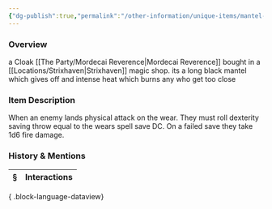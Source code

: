 ```yaml
---
{"dg-publish":true,"permalink":"/other-information/unique-items/mantel-of-flames/","tags":["morditem"],"updated":"2025-06-14T13:54:08.922+01:00"}
---
```


### Overview
a Cloak [[The Party/Mordecai Reverence\|Mordecai Reverence]] bought in a [[Locations/Strixhaven\|Strixhaven]] magic shop. its a long black mantel which gives off and intense heat which burns any who get too close

### Item Description
When an enemy lands physical attack on the wear. They must roll dexterity saving throw equal to the wears spell save DC. On a failed save they take 1d6 fire damage. 

### History & Mentions
| § | Interactions |
| - | ------------ |

{ .block-language-dataview}